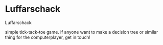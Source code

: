 # Luffarschack
Luffarschack

simple tick-tack-toe game.
if anyone want to make a decision tree or similar thing for the computerplayer, get in touch!
